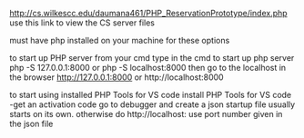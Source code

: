 http://cs.wilkescc.edu/daumana461/PHP_ReservationPrototype/index.php
use this link to view the CS server files

must have php installed on your machine for these options

to start up PHP server from your cmd
type in the cmd to start up php server
php -S 127.0.0.1:8000 or php -S localhost:8000
then go to the localhost in the browser
http://127.0.0.1:8000 or http://localhost:8000

to start using installed PHP Tools for VS code
install PHP Tools for VS code
-get an activation code
go to debugger and create a json startup file
usually starts on its own. otherwise do http://localhost:<portnumber> use port number given in the json file
